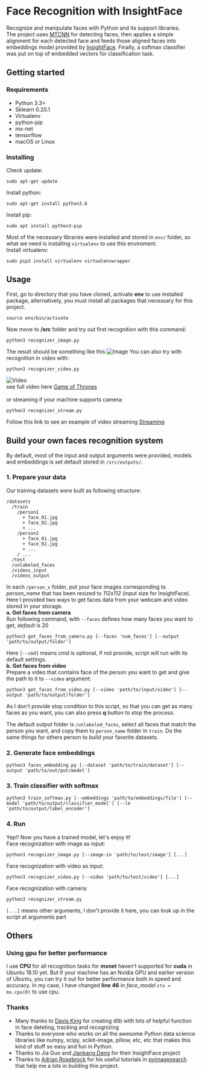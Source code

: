 # Face Recognition with InsightFace
Recognize and manipulate faces with Python and its support libraries.  
The project uses [MTCNN](https://github.com/ipazc/mtcnn) for detecting faces, then applies a simple alignment for each detected face and feeds those aligned faces into embeddings model provided by [InsightFace](https://github.com/deepinsight/insightface). Finally, a softmax classifier was put on top of embedded vectors for classification task.

## Getting started
### Requirements
- Python 3.3+
- Sklearn 0.20.1
- Virtualenv
- python-pip
- mx-net
- tensorflow
- macOS or Linux
### Installing 
Check update:
```
sudo apt-get update
```
Install python:
```
sudo apt-get install python3.6
```
Install pip:
```
sudo apt install python3-pip
```
Most of the necessary libraries were installed and stored in `env/` folder, so what we need is installing `virtualenv` to use this enviroment.  
Install virtualenv:
```
sudo pip3 install virtualenv virtualenvwrapper
```
## Usage
First, go to directory that you have cloned, activate __env__ to use installed package, alternatively, you must install all packages that necessary for this project.
```
source env/bin/activate
```
Now move to __/src__ folder and try out first recognition with this command:
```
python3 recognizer_image.py 
```
The result should be something like this
![Image](https://github.com/anhtuhsp/Face-Recognition-with-InsightFace/blob/master/datasets/test/GOT.jpg)
You can also try with recognition in video with:
```
python3 recognizer_video.py
```
![Video](https://github.com/anhtuhsp/Face-Recognition-with-InsightFace/blob/master/datasets/test/video.gif)  
see full video here [Game of Thrones](https://youtu.be/hadzlpbfyQo)</br>  
or streaming if your machine supports camera:
```
python3 recognizer_stream.py
```
Follow this link to see an example of video streaming [Streaming](https://youtu.be/WiPc3OY6Fgc)
## Build your own faces recognition system
By default, most of the input and output arguments were provided, models and embeddings is set default stored in `/src/outputs/`.  
### 1. Prepare your data 
Our training datasets were built as following structure:
```
/datasets
  /train
    /person1
      + face_01.jpg
      + face_02.jpg
      + ...
    /person2
      + face_01.jpg
      + face_02.jpg
      + ...
    / ...
  /test
  /unlabeled_faces
  /videos_input
  /videos_output
```
In each `/person_x` folder, put your face images corresponding to _person_name_ that has been resized to _112x112_ (input size for InsightFace). Here I provided two ways to get faces data from your webcam and video stored in your storage.  
__a. Get faces from camera__  
Run following command, with `--faces` defines how many faces you want to get, _default_ is 20
```
python3 get_faces_from_camera.py [--faces 'num_faces'] [--output 'path/to/output/folder']
```
Here `[--cmd]` means _cmd_ is optional, if not provide, script will run with its default settings.  
__b. Get faces from video__  
Prepare a video that contains face of the person you want to get and give the path to it to `--video` argument:
```
python3 get_faces_from_video.py [--video 'path/to/input/video'] [--output 'path/to/output/folder']
``` 
As I don't provide stop condition to this script, so that you can get as many faces as you want, you can also press __q__ button to stop the process.</br>
  
The default output folder is `/unlabeled_faces`, select all faces that match the person you want, and copy them to `person_name` folder in `train`. Do the same things for others person to build your favorite datasets.
### 2. Generate face embeddings
```
python3 faces_embedding.py [--dataset 'path/to/train/dataset'] [--output 'path/to/out/put/model']
```
### 3. Train classifier with softmax
```
python3 train_softmax.py [--embeddings 'path/to/embeddings/file'] [--model 'path/to/output/classifier_model'] [--le 'path/to/output/label_encoder']
```

### 4. Run
Yep!! Now you have a trained model, let's enjoy it!  
Face recognization with image as input:
```
python3 recognizer_image.py [--image-in 'path/to/test/image'] [...]
```
Face recognization with video as input:
```
python3 recognizer_video.py [--video 'path/to/test/video'] [...]
```
Face recognization with camera:
```
python3 recognizer_stream.py
```
`[...]` means other arguments, I don't provide it here, you can look up in the script at arguments part
## Others
### Using gpu for better performance
I use __CPU__ for all recognition tasks for __mxnet__ haven't supported for __cuda__ in Ubuntu 18.10 yet. But if your machine has an Nvidia GPU and earlier version of Ubuntu, you can try it out for better performance both in speed and accuracy.
In my case, I have changed __line 46__ in _face_model_ `ctx = mx.cpu(0)` to use cpu. 
### Thanks
- Many thanks to [Davis King](https://github.com/davisking) for creating dlib with lots of helpful function in face deteting, tracking and recognizing
- Thanks to everyone who works on all the awesome Python data science libraries like numpy, scipy, scikit-image, pillow, etc, etc that makes this kind of stuff so easy and fun in Python.
- Thanks to Jia Guo and [Jiankang Deng](https://jiankangdeng.github.io/) for their InsightFace project
- Thanks to [Adrian Rosebrock](https://www.pyimagesearch.com/author/adrian/) for his useful tutorials in [pyimagesearch](https://www.pyimagesearch.com/) that help me a lots in building this project.
